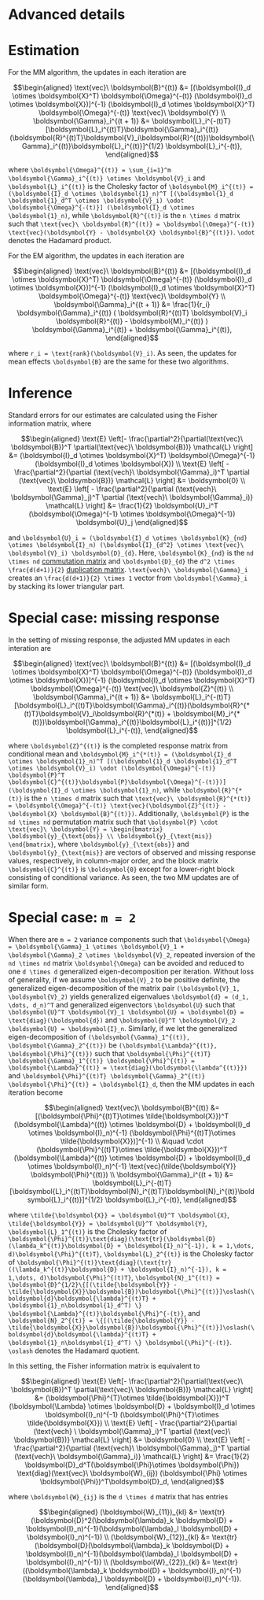 # Advanced details

# Estimation
For the MM algorithm, the updates in each iteration are

```math
\begin{aligned}
\text{vec}\ \boldsymbol{B}^{(t)} &= [(\boldsymbol{I}_d \otimes \boldsymbol{X}^T) \boldsymbol{\Omega}^{-(t)} (\boldsymbol{I}_d \otimes \boldsymbol{X})]^{-1} (\boldsymbol{I}_d \otimes \boldsymbol{X}^T) \boldsymbol{\Omega}^{-(t)} \text{vec}\ \boldsymbol{Y} \\
\boldsymbol{\Gamma}_i^{(t + 1)} &= \boldsymbol{L}_i^{-(t)T}[\boldsymbol{L}_i^{(t)T}\boldsymbol{\Gamma}_i^{(t)}(\boldsymbol{R}^{(t)T}\boldsymbol{V}_i\boldsymbol{R}^{(t)})\boldsymbol{\Gamma}_i^{(t)}\boldsymbol{L}_i^{(t)}]^{1/2} \boldsymbol{L}_i^{-(t)},
\end{aligned}
```
where ``\boldsymbol{\Omega}^{(t)} = \sum_{i=1}^m \boldsymbol{\Gamma}_i^{(t)} \otimes \boldsymbol{V}_i`` and ``\boldsymbol{L}_i^{(t)}`` is the Cholesky factor of ``\boldsymbol{M}_i^{(t)} = (\boldsymbol{I}_d \otimes \boldsymbol{1}_n)^T [(\boldsymbol{1}_d \boldsymbol{1}_d^T \otimes \boldsymbol{V}_i) \odot \boldsymbol{\Omega}^{-(t)}] (\boldsymbol{I}_d \otimes \boldsymbol{1}_n)``, while ``\boldsymbol{R}^{(t)}`` is the ``n \times d`` matrix such that ``\text{vec}\ \boldsymbol{R}^{(t)} = \boldsymbol{\Omega}^{-(t)} \text{vec}(\boldsymbol{Y} - \boldsymbol{X} \boldsymbol{B}^{(t)})``. ``\odot`` denotes the Hadamard product.

For the EM algorithm, the updates in each iteration are

```math
\begin{aligned}
\text{vec}\ \boldsymbol{B}^{(t)} &= [(\boldsymbol{I}_d \otimes \boldsymbol{X}^T) \boldsymbol{\Omega}^{-(t)} (\boldsymbol{I}_d \otimes \boldsymbol{X})]^{-1} (\boldsymbol{I}_d \otimes \boldsymbol{X}^T) \boldsymbol{\Omega}^{-(t)} \text{vec}\ \boldsymbol{Y} \\
\boldsymbol{\Gamma}_i^{(t + 1)} &= \frac{1}{r_i} \boldsymbol{\Gamma}_i^{(t)} ( \boldsymbol{R}^{(t)T} \boldsymbol{V}_i \boldsymbol{R}^{(t)} - \boldsymbol{M}_i^{(t)} ) \boldsymbol{\Gamma}_i^{(t)} + \boldsymbol{\Gamma}_i^{(t)},
\end{aligned}
```
where ``r_i = \text{rank}(\boldsymbol{V}_i)``. As seen, the updates for mean effects ``\boldsymbol{B}`` are the same for these two algorithms.

# Inference
Standard errors for our estimates are calculated using the Fisher information matrix, where

```math
\begin{aligned}
\text{E} \left[- \frac{\partial^2}{\partial(\text{vec}\ \boldsymbol{B})^T \partial(\text{vec}\ \boldsymbol{B})} \mathcal{L} \right] &= (\boldsymbol{I}_d \otimes \boldsymbol{X}^T) \boldsymbol{\Omega}^{-1} (\boldsymbol{I}_d \otimes \boldsymbol{X}) \\
\text{E} \left[ - \frac{\partial^2}{\partial (\text{vech}\ \boldsymbol{\Gamma}_i)^T \partial (\text{vec}\ \boldsymbol{B})} \mathcal{L} \right] &= \boldsymbol{0} \\
\text{E} \left[ - \frac{\partial^2}{\partial (\text{vech}\ \boldsymbol{\Gamma}_j)^T \partial (\text{vech}\ \boldsymbol{\Gamma}_i)} \mathcal{L} \right] &= \frac{1}{2} \boldsymbol{U}_i^T (\boldsymbol{\Omega}^{-1} \otimes \boldsymbol{\Omega}^{-1}) \boldsymbol{U}_j
\end{aligned}
```

and ``\boldsymbol{U}_i = (\boldsymbol{I}_d \otimes \boldsymbol{K}_{nd} \otimes \boldsymbol{I}_n) (\boldsymbol{I}_{d^2} \otimes \text{vec}\ \boldsymbol{V}_i) \boldsymbol{D}_{d}``. Here, ``\boldsymbol{K}_{nd}`` is the ``nd \times nd`` [commutation matrix](https://en.wikipedia.org/wiki/Commutation_matrix) and ``\boldsymbol{D}_{d}`` the ``d^2 \times \frac{d(d+1)}{2}`` [duplication matrix](https://en.wikipedia.org/wiki/Duplication_and_elimination_matrices). ``\text{vech}\ \boldsymbol{\Gamma}_i`` creates an ``\frac{d(d+1)}{2} \times 1`` vector from ``\boldsymbol{\Gamma}_i`` by stacking its lower triangular part.

# Special case: missing response
In the setting of missing response, the adjusted MM updates in each interation are
```math
\begin{aligned}
\text{vec}\ \boldsymbol{B}^{(t)} &= [(\boldsymbol{I}_d \otimes \boldsymbol{X}^T) \boldsymbol{\Omega}^{-(t)} (\boldsymbol{I}_d \otimes \boldsymbol{X})]^{-1} (\boldsymbol{I}_d \otimes \boldsymbol{X}^T) \boldsymbol{\Omega}^{-(t)} \text{vec}\ \boldsymbol{Z}^{(t)} \\
\boldsymbol{\Gamma}_i^{(t + 1)} &= \boldsymbol{L}_i^{-(t)T}[\boldsymbol{L}_i^{(t)T}\boldsymbol{\Gamma}_i^{(t)}(\boldsymbol{R}^{*(t)T}\boldsymbol{V}_i\boldsymbol{R}^{*(t)} + \boldsymbol{M}_i^{*(t)})\boldsymbol{\Gamma}_i^{(t)}\boldsymbol{L}_i^{(t)}]^{1/2} \boldsymbol{L}_i^{-(t)},
\end{aligned}
```
where ``\boldsymbol{Z}^{(t)}`` is the completed response matrix from conditional mean and ``\boldsymbol{M}_i^{*(t)} = (\boldsymbol{I}_d \otimes \boldsymbol{1}_n)^T [(\boldsymbol{1}_d \boldsymbol{1}_d^T \otimes \boldsymbol{V}_i) \odot (\boldsymbol{\Omega}^{-(t)} \boldsymbol{P}^T \boldsymbol{C}^{(t)}\boldsymbol{P}\boldsymbol{\Omega}^{-(t)})] (\boldsymbol{I}_d \otimes \boldsymbol{1}_n)``, while ``\boldsymbol{R}^{*(t)}`` is the ``n \times d`` matrix such that ``\text{vec}\ \boldsymbol{R}^{*(t)} = \boldsymbol{\Omega}^{-(t)} \text{vec}(\boldsymbol{Z}^{(t)} - \boldsymbol{X} \boldsymbol{B}^{(t)})``. Additionally, ``\boldsymbol{P}`` is the ``nd \times nd`` permutation matrix such that ``\boldsymbol{P} \cdot \text{vec}\ \boldsymbol{Y} = \begin{bmatrix} \boldsymbol{y}_{\text{obs}} \\ \boldsymbol{y}_{\text{mis}} \end{bmatrix}``, where ``\boldsymbol{y}_{\text{obs}}`` and ``\boldsymbol{y}_{\text{mis}}`` are vectors of observed and missing response values, respectively, in column-major order, and the block matrix ``\boldsymbol{C}^{(t)}`` is ``\boldsymbol{0}`` except for a lower-right block consisting of conditional variance. As seen, the two MM updates are of similar form.

# Special case: ``m = 2``
When there are ``m = 2`` variance components such that ``\boldsymbol{\Omega} = \boldsymbol{\Gamma}_1 \otimes \boldsymbol{V}_1 + \boldsymbol{\Gamma}_2 \otimes \boldsymbol{V}_2``, repeated inversion of the ``nd \times nd`` matrix ``\boldsymbol{\Omega}`` can be avoided and reduced to one ``d \times d`` generalized eigen-decomposition per iteration. Without loss of generality, if we assume ``\boldsymbol{V}_2`` to be positive definite, the generalized eigen-decomposition of the matrix pair ``(\boldsymbol{V}_1, \boldsymbol{V}_2)`` yields generalized eigenvalues ``\boldsymbol{d} = (d_1, \dots, d_n)^T`` and generalized eigenvectors ``\boldsymbol{U}`` such that ``\boldsymbol{U}^T \boldsymbol{V}_1 \boldsymbol{U} = \boldsymbol{D} = \text{diag}(\boldsymbol{d})`` and ``\boldsymbol{U}^T \boldsymbol{V}_2 \boldsymbol{U} = \boldsymbol{I}_n``. Similarly, if we let the generalized eigen-decomposition of ``(\boldsymbol{\Gamma}_1^{(t)}, \boldsymbol{\Gamma}_2^{(t)})`` be ``(\boldsymbol{\Lambda}^{(t)}, \boldsymbol{\Phi}^{(t)})`` such that ``\boldsymbol{\Phi}^{(t)T} \boldsymbol{\Gamma}_1^{(t)} \boldsymbol{\Phi}^{(t)} = \boldsymbol{\Lambda}^{(t)} = \text{diag}(\boldsymbol{\lambda^{(t)}})`` and ``\boldsymbol{\Phi}^{(t)T} \boldsymbol{\Gamma}_2^{(t)} \boldsymbol{\Phi}^{(t)} = \boldsymbol{I}_d``, then the MM updates in each iteration become

```math
\begin{aligned}
\text{vec}\ \boldsymbol{B}^{(t)} &= [(\boldsymbol{\Phi}^{(t)T}\otimes \tilde{\boldsymbol{X}})^T (\boldsymbol{\Lambda}^{(t)} \otimes \boldsymbol{D} + \boldsymbol{I}_d \otimes \boldsymbol{I}_n)^{-1} (\boldsymbol{\Phi}^{(t)T}\otimes \tilde{\boldsymbol{X}})]^{-1} \\
&\quad \cdot (\boldsymbol{\Phi}^{(t)T}\otimes \tilde{\boldsymbol{X}})^T (\boldsymbol{\Lambda}^{(t)} \otimes \boldsymbol{D} + \boldsymbol{I}_d \otimes \boldsymbol{I}_n)^{-1} \text{vec}(\tilde{\boldsymbol{Y}} \boldsymbol{\Phi}^{(t)}) \\
\boldsymbol{\Gamma}_i^{(t + 1)} &= \boldsymbol{L}_i^{-(t)T}[\boldsymbol{L}_i^{(t)T}\boldsymbol{N}_i^{(t)T}\boldsymbol{N}_i^{(t)}\boldsymbol{L}_i^{(t)}]^{1/2} \boldsymbol{L}_i^{-(t)},
\end{aligned}
```

where ``\tilde{\boldsymbol{X}} = \boldsymbol{U}^T \boldsymbol{X}``, ``\tilde{\boldsymbol{Y}} = \boldsymbol{U}^T \boldsymbol{Y}``, ``\boldsymbol{L}_1^{(t)}`` is the Cholesky factor of ``\boldsymbol{\Phi}^{(t)}\text{diag}(\text{tr}(\boldsymbol{D}(\lambda_k^{(t)}\boldsymbol{D} + \boldsymbol{I}_n)^{-1}), k = 1,\dots, d)\boldsymbol{\Phi}^{(t)T}``, ``\boldsymbol{L}_2^{(t)}`` is the Cholesky factor of ``\boldsymbol{\Phi}^{(t)}\text{diag}(\text{tr}((\lambda_k^{(t)}\boldsymbol{D} + \boldsymbol{I}_n)^{-1}), k = 1,\dots, d)\boldsymbol{\Phi}^{(t)T}``, ``\boldsymbol{N}_1^{(t)} = \boldsymbol{D}^{1/2}\{[(\tilde{\boldsymbol{Y}} - \tilde{\boldsymbol{X}}\boldsymbol{B})\boldsymbol{\Phi}^{(t)}]\oslash(\boldsymbol{d}\boldsymbol{\lambda}^{(t)T} + \boldsymbol{1}_n\boldsymbol{1}_d^T) \} \boldsymbol{\Lambda}^{(t)}\boldsymbol{\Phi}^{-(t)}``, and ``\boldsymbol{N}_2^{(t)} = \{[(\tilde{\boldsymbol{Y}} - \tilde{\boldsymbol{X}}\boldsymbol{B})\boldsymbol{\Phi}^{(t)}]\oslash(\boldsymbol{d}\boldsymbol{\lambda}^{(t)T} + \boldsymbol{1}_n\boldsymbol{1}_d^T) \} \boldsymbol{\Phi}^{-(t)}``. ``\oslash`` denotes the Hadamard quotient.

In this setting, the Fisher information matrix is equivalent to
```math
\begin{aligned}
\text{E} \left[- \frac{\partial^2}{\partial(\text{vec}\ \boldsymbol{B})^T \partial(\text{vec}\ \boldsymbol{B})} \mathcal{L} \right] &= (\boldsymbol{\Phi}^{T}\otimes \tilde{\boldsymbol{X}})^T (\boldsymbol{\Lambda} \otimes \boldsymbol{D} + \boldsymbol{I}_d \otimes \boldsymbol{I}_n)^{-1} (\boldsymbol{\Phi}^{T}\otimes \tilde{\boldsymbol{X}}) \\
\text{E} \left[ - \frac{\partial^2}{\partial (\text{vech} \ \boldsymbol{\Gamma}_i)^T \partial (\text{vec}\ \boldsymbol{B})} \mathcal{L} \right] &= \boldsymbol{0} \\
\text{E} \left[ - \frac{\partial^2}{\partial (\text{vech}\ \boldsymbol{\Gamma}_j)^T \partial (\text{vech}\ \boldsymbol{\Gamma}_i)} \mathcal{L} \right] &= \frac{1}{2} \boldsymbol{D}_d^T(\boldsymbol{\Phi}\otimes \boldsymbol{\Phi}) \text{diag}(\text{vec}\ \boldsymbol{W}_{ij}) (\boldsymbol{\Phi} \otimes \boldsymbol{\Phi})^T\boldsymbol{D}_d,
\end{aligned}
```
where ``\boldsymbol{W}_{ij}`` is the ``d \times d`` matrix that has entries
```math
\begin{aligned}
(\boldsymbol{W}_{11})_{kl} &= \text{tr}(\boldsymbol{D}^2(\boldsymbol{\lambda}_k \boldsymbol{D} + \boldsymbol{I}_n)^{-1}(\boldsymbol{\lambda}_l \boldsymbol{D} + \boldsymbol{I}_n)^{-1}) \\
(\boldsymbol{W}_{12})_{kl} &= \text{tr}(\boldsymbol{D}(\boldsymbol{\lambda}_k \boldsymbol{D} + \boldsymbol{I}_n)^{-1}(\boldsymbol{\lambda}_l \boldsymbol{D} + \boldsymbol{I}_n)^{-1}) \\
(\boldsymbol{W}_{22})_{kl} &= \text{tr}((\boldsymbol{\lambda}_k \boldsymbol{D} + \boldsymbol{I}_n)^{-1}(\boldsymbol{\lambda}_l \boldsymbol{D} + \boldsymbol{I}_n)^{-1}).
\end{aligned}
```
